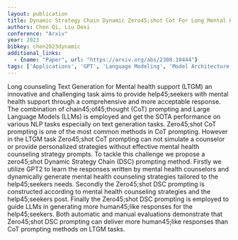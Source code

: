 ```yaml
---
layout: publication
title: Dynamic Strategy Chain Dynamic Zero45;shot Cot For Long Mental Health Support Generation
authors: Chen Qi, Liu Dexi
conference: "Arxiv"
year: 2023
bibkey: chen2023dynamic
additional_links:
  - {name: "Paper", url: "https://arxiv.org/abs/2308.10444"}
tags: ['Applications', 'GPT', 'Language Modeling', 'Model Architecture', 'Prompting', 'Reinforcement Learning']
---
```

Long counseling Text Generation for Mental health support (LTGM) an innovative and challenging task aims to provide help45;seekers with mental health support through a comprehensive and more acceptable response. The combination of chain45;of45;thought (CoT) prompting and Large Language Models (LLMs) is employed and get the SOTA performance on various NLP tasks especially on text generation tasks. Zero45;shot CoT prompting is one of the most common methods in CoT prompting. However in the LTGM task Zero45;shot CoT prompting can not simulate a counselor or provide personalized strategies without effective mental health counseling strategy prompts. To tackle this challenge we propose a zero45;shot Dynamic Strategy Chain (DSC) prompting method. Firstly we utilize GPT2 to learn the responses written by mental health counselors and dynamically generate mental health counseling strategies tailored to the help45;seekers needs. Secondly the Zero45;shot DSC prompting is constructed according to mental health counseling strategies and the help45;seekers post. Finally the Zero45;shot DSC prompting is employed to guide LLMs in generating more human45;like responses for the help45;seekers. Both automatic and manual evaluations demonstrate that Zero45;shot DSC prompting can deliver more human45;like responses than CoT prompting methods on LTGM tasks.
